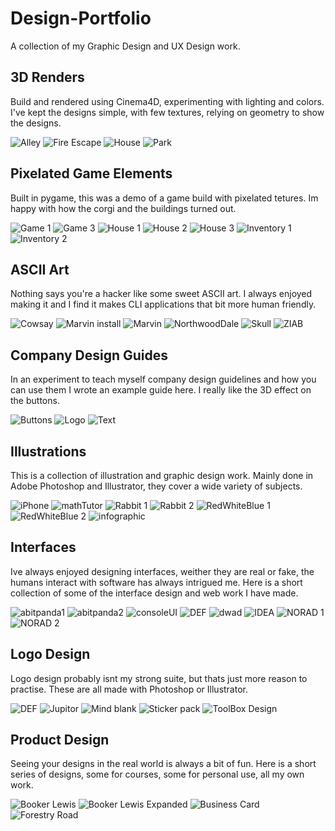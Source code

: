 # Design-Portfolio

A collection of my Graphic Design and UX Design work.

## 3D Renders

Build and rendered using Cinema4D, experimenting with lighting and colors. I've kept the designs simple, with few textures, relying on geometry to show the designs.

![Alley](https://github.com/HenrySeed/Design-Portfolio/blob/master/3D-Renders/Alley.png?raw=true)
![Fire Escape](https://github.com/HenrySeed/Design-Portfolio/blob/master/3D-Renders/Fire-Escape.png?raw=true)
![House](https://github.com/HenrySeed/Design-Portfolio/blob/master/3D-Renders/House.png?raw=true)
![Park](https://github.com/HenrySeed/Design-Portfolio/blob/master/3D-Renders/Park.png?raw=true)

## Pixelated Game Elements

Built in pygame, this was a demo of a game build with pixelated tetures. Im happy with how the corgi and the buildings turned out.

![Game 1](https://github.com/HenrySeed/Design-Portfolio/blob/master/8-bit-Adventure-Game/Game_1.png?raw=true)
![Game 3](https://github.com/HenrySeed/Design-Portfolio/blob/master/8-bit-Adventure-Game/Game_3.png?raw=true)
![House 1](https://github.com/HenrySeed/Design-Portfolio/blob/master/8-bit-Adventure-Game/House_1.png?raw=true)
![House 2](https://github.com/HenrySeed/Design-Portfolio/blob/master/8-bit-Adventure-Game/House_2.png?raw=true)
![House 3](https://github.com/HenrySeed/Design-Portfolio/blob/master/8-bit-Adventure-Game/House_3.png?raw=true)
![Inventory 1](https://github.com/HenrySeed/Design-Portfolio/blob/master/8-bit-Adventure-Game/Inventory_1.png?raw=true)
![Inventory 2](https://github.com/HenrySeed/Design-Portfolio/blob/master/8-bit-Adventure-Game/Inventory_2.png?raw=true)

## ASCII Art

Nothing says you're a hacker like some sweet ASCII art. I always enjoyed making it and I find it makes CLI applications that bit more human friendly.

![Cowsay](https://github.com/HenrySeed/Design-Portfolio/blob/master/ASCIIArt/CowSay.png?raw=true)
![Marvin install](https://github.com/HenrySeed/Design-Portfolio/blob/master/ASCIIArt/Marvin_Install.png?raw=true)
![Marvin](https://github.com/HenrySeed/Design-Portfolio/blob/master/ASCIIArt/Marvin.png?raw=true)
![NorthwoodDale](https://github.com/HenrySeed/Design-Portfolio/blob/master/ASCIIArt/NorthWood_Dale.png?raw=true)
![Skull](https://github.com/HenrySeed/Design-Portfolio/blob/master/ASCIIArt/Skull.png?raw=true)
![ZIAB](https://github.com/HenrySeed/Design-Portfolio/blob/master/ASCIIArt/ZIAB.png?raw=true)

## Company Design Guides

In an experiment to teach myself company design guidelines and how you can use them I wrote an example guide here. I really like the 3D effect on the buttons.

![Buttons](https://github.com/HenrySeed/Design-Portfolio/blob/master/Company-Design-Guide/Buttons.png?raw=true)
![Logo](https://github.com/HenrySeed/Design-Portfolio/blob/master/Company-Design-Guide/Logo.png?raw=true)
![Text](https://github.com/HenrySeed/Design-Portfolio/blob/master/Company-Design-Guide/Text.png?raw=true)

## Illustrations

This is a collection of illustration and graphic design work. Mainly done in Adobe Photoshop and Illustrator, they cover a wide variety of subjects.

![iPhone](https://github.com/HenrySeed/Design-Portfolio/blob/master/Illustrations/iPhoneMockup.png?raw=true)
![mathTutor](https://github.com/HenrySeed/Design-Portfolio/blob/master/Illustrations/MathTutorConcepts.png?raw=true)
![Rabbit 1](https://github.com/HenrySeed/Design-Portfolio/blob/master/Illustrations/Rabbit_1.png?raw=true)
![Rabbit 2](https://github.com/HenrySeed/Design-Portfolio/blob/master/Illustrations/Rabbit_2.png?raw=true)
![RedWhiteBlue 1](https://github.com/HenrySeed/Design-Portfolio/blob/master/Illustrations/RedWhiteBlue_1.png?raw=true)
![RedWhiteBlue 2](https://github.com/HenrySeed/Design-Portfolio/blob/master/Illustrations/RedWhiteBlue_2.png?raw=true)
![infographic](https://github.com/HenrySeed/Design-Portfolio/blob/master/Illustrations/infographic.png?raw=true)

## Interfaces

Ive always enjoyed designing interfaces, weither they are real or fake, the humans interact with software has always intrigued me. Here is a short collection of some of the interface design and web work I have made.

![abitpanda1](https://github.com/HenrySeed/Design-Portfolio/blob/master/Interfaces/abitpanda.jpg?raw=true)
![abitpanda2](https://github.com/HenrySeed/Design-Portfolio/blob/master/Interfaces/abitpanda2.png?raw=true)
![consoleUI](https://github.com/HenrySeed/Design-Portfolio/blob/master/Interfaces/Console_UI.png?raw=true)
![DEF](https://github.com/HenrySeed/Design-Portfolio/blob/master/Interfaces/Def.png?raw=true)
![dwad](https://github.com/HenrySeed/Design-Portfolio/blob/master/Interfaces/dwad.png?raw=true)
![IDEA](https://github.com/HenrySeed/Design-Portfolio/blob/master/Interfaces/IDEA.png?raw=true)
![NORAD 1](https://github.com/HenrySeed/Design-Portfolio/blob/master/Interfaces/NORAD_1.png?raw=true)
![NORAD 2](https://github.com/HenrySeed/Design-Portfolio/blob/master/Interfaces/NORAD_2.png?raw=true)

## Logo Design

Logo design probably isnt my strong suite, but thats just more reason to practise. These are all made with Photoshop or Illustrator.

![DEF](https://github.com/HenrySeed/Design-Portfolio/blob/master/Logo-Design/Def.png?raw=true)
![Jupitor](https://github.com/HenrySeed/Design-Portfolio/blob/master/Logo-Design/Jupitor.png?raw=true)
![Mind blank](https://github.com/HenrySeed/Design-Portfolio/blob/master/Logo-Design/Mind_Blank.png?raw=true)
![Sticker pack](https://github.com/HenrySeed/Design-Portfolio/blob/master/Logo-Design/Sticker-Pack.png?raw=true)
![ToolBox Design](https://github.com/HenrySeed/Design-Portfolio/blob/master/Logo-Design/ToolBoxDesign.png?raw=true)

## Product Design

Seeing your designs in the real world is always a bit of fun. Here is a short series of designs, some for courses, some for personal use, all my own work.

![Booker Lewis](https://github.com/HenrySeed/Design-Portfolio/blob/master/Product-Design/Booker-1.png?raw=true)
![Booker Lewis Expanded](https://github.com/HenrySeed/Design-Portfolio/blob/master/Product-Design/Booker-Expanded.png?raw=true)
![Business Card](https://github.com/HenrySeed/Design-Portfolio/blob/master/Product-Design/Business-Card.png?raw=true)
![Forestry Road](https://github.com/HenrySeed/Design-Portfolio/blob/master/Product-Design/Forestry-Road.png?raw=true)
